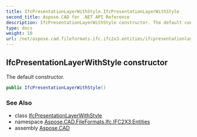 ```yaml
---
title: IfcPresentationLayerWithStyle.IfcPresentationLayerWithStyle
second_title: Aspose.CAD for .NET API Reference
description: IfcPresentationLayerWithStyle constructor. The default constructor
type: docs
weight: 10
url: /net/aspose.cad.fileformats.ifc.ifc2x3.entities/ifcpresentationlayerwithstyle/ifcpresentationlayerwithstyle/
---
```

## IfcPresentationLayerWithStyle constructor

The default constructor.

```csharp
public IfcPresentationLayerWithStyle()
```

### See Also

* class [IfcPresentationLayerWithStyle](../)
* namespace [Aspose.CAD.FileFormats.Ifc.IFC2X3.Entities](../../ifcpresentationlayerwithstyle/)
* assembly [Aspose.CAD](../../../)


